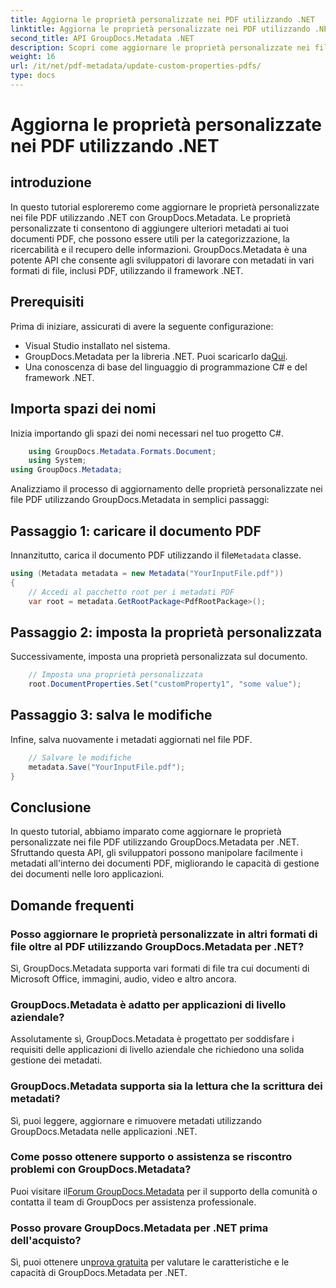 ```yaml
---
title: Aggiorna le proprietà personalizzate nei PDF utilizzando .NET
linktitle: Aggiorna le proprietà personalizzate nei PDF utilizzando .NET
second_title: API GroupDocs.Metadata .NET
description: Scopri come aggiornare le proprietà personalizzate nei file PDF utilizzando .NET con GroupDocs.Metadata. Semplici passaggi per manipolare i metadati PDF in modo efficiente.
weight: 16
url: /it/net/pdf-metadata/update-custom-properties-pdfs/
type: docs
---
```

# Aggiorna le proprietà personalizzate nei PDF utilizzando .NET

## introduzione
In questo tutorial esploreremo come aggiornare le proprietà personalizzate nei file PDF utilizzando .NET con GroupDocs.Metadata. Le proprietà personalizzate ti consentono di aggiungere ulteriori metadati ai tuoi documenti PDF, che possono essere utili per la categorizzazione, la ricercabilità e il recupero delle informazioni. GroupDocs.Metadata è una potente API che consente agli sviluppatori di lavorare con metadati in vari formati di file, inclusi PDF, utilizzando il framework .NET.
## Prerequisiti
Prima di iniziare, assicurati di avere la seguente configurazione:
- Visual Studio installato nel sistema.
-  GroupDocs.Metadata per la libreria .NET. Puoi scaricarlo da[Qui](https://releases.groupdocs.com/metadata/net/).
- Una conoscenza di base del linguaggio di programmazione C# e del framework .NET.

## Importa spazi dei nomi
Inizia importando gli spazi dei nomi necessari nel tuo progetto C#.
```csharp
    using GroupDocs.Metadata.Formats.Document;
    using System;
using GroupDocs.Metadata;
```

Analizziamo il processo di aggiornamento delle proprietà personalizzate nei file PDF utilizzando GroupDocs.Metadata in semplici passaggi:
## Passaggio 1: caricare il documento PDF
 Innanzitutto, carica il documento PDF utilizzando il file`Metadata` classe.
```csharp
using (Metadata metadata = new Metadata("YourInputFile.pdf"))
{
    // Accedi al pacchetto root per i metadati PDF
    var root = metadata.GetRootPackage<PdfRootPackage>();
```
## Passaggio 2: imposta la proprietà personalizzata
Successivamente, imposta una proprietà personalizzata sul documento.
```csharp
    // Imposta una proprietà personalizzata
    root.DocumentProperties.Set("customProperty1", "some value");
```
## Passaggio 3: salva le modifiche
Infine, salva nuovamente i metadati aggiornati nel file PDF.
```csharp
    // Salvare le modifiche
    metadata.Save("YourInputFile.pdf");
}
```

## Conclusione
In questo tutorial, abbiamo imparato come aggiornare le proprietà personalizzate nei file PDF utilizzando GroupDocs.Metadata per .NET. Sfruttando questa API, gli sviluppatori possono manipolare facilmente i metadati all'interno dei documenti PDF, migliorando le capacità di gestione dei documenti nelle loro applicazioni.

## Domande frequenti
### Posso aggiornare le proprietà personalizzate in altri formati di file oltre al PDF utilizzando GroupDocs.Metadata per .NET?
Sì, GroupDocs.Metadata supporta vari formati di file tra cui documenti di Microsoft Office, immagini, audio, video e altro ancora.
### GroupDocs.Metadata è adatto per applicazioni di livello aziendale?
Assolutamente sì, GroupDocs.Metadata è progettato per soddisfare i requisiti delle applicazioni di livello aziendale che richiedono una solida gestione dei metadati.
### GroupDocs.Metadata supporta sia la lettura che la scrittura dei metadati?
Sì, puoi leggere, aggiornare e rimuovere metadati utilizzando GroupDocs.Metadata nelle applicazioni .NET.
### Come posso ottenere supporto o assistenza se riscontro problemi con GroupDocs.Metadata?
 Puoi visitare il[Forum GroupDocs.Metadata](https://forum.groupdocs.com/c/metadata/14) per il supporto della comunità o contatta il team di GroupDocs per assistenza professionale.
### Posso provare GroupDocs.Metadata per .NET prima dell'acquisto?
 Sì, puoi ottenere un[prova gratuita](https://releases.groupdocs.com/) per valutare le caratteristiche e le capacità di GroupDocs.Metadata per .NET.